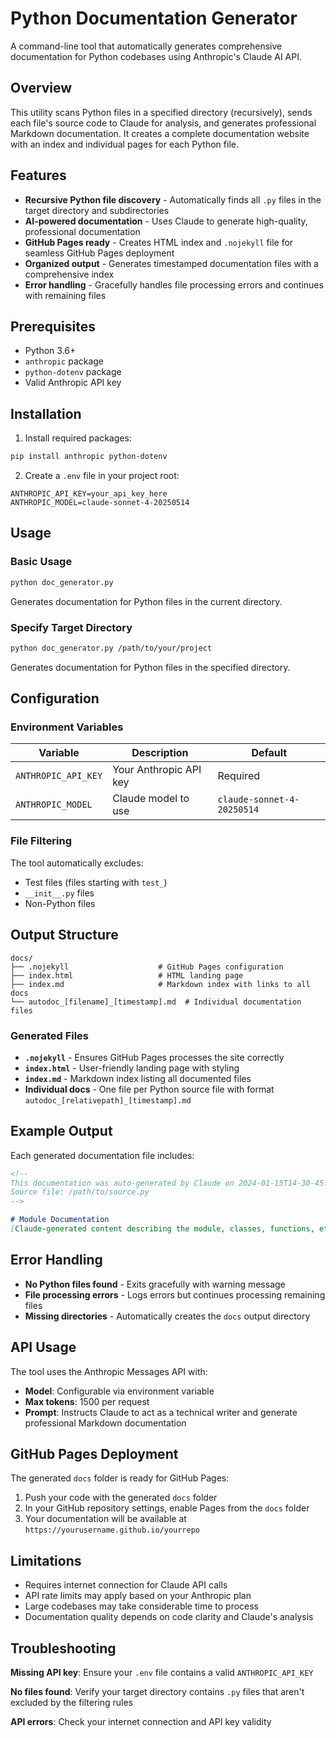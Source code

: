 <!--
This documentation was auto-generated by Claude on 2025-06-01T06-34-47.
Source file: ./tools/autodoc.py
-->

# Python Documentation Generator

A command-line tool that automatically generates comprehensive documentation for Python codebases using Anthropic's Claude AI API.

## Overview

This utility scans Python files in a specified directory (recursively), sends each file's source code to Claude for analysis, and generates professional Markdown documentation. It creates a complete documentation website with an index and individual pages for each Python file.

## Features

- **Recursive Python file discovery** - Automatically finds all `.py` files in the target directory and subdirectories
- **AI-powered documentation** - Uses Claude to generate high-quality, professional documentation
- **GitHub Pages ready** - Creates HTML index and `.nojekyll` file for seamless GitHub Pages deployment
- **Organized output** - Generates timestamped documentation files with a comprehensive index
- **Error handling** - Gracefully handles file processing errors and continues with remaining files

## Prerequisites

- Python 3.6+
- `anthropic` package
- `python-dotenv` package
- Valid Anthropic API key

## Installation

1. Install required packages:
```bash
pip install anthropic python-dotenv
```

2. Create a `.env` file in your project root:
```env
ANTHROPIC_API_KEY=your_api_key_here
ANTHROPIC_MODEL=claude-sonnet-4-20250514
```

## Usage

### Basic Usage
```bash
python doc_generator.py
```
Generates documentation for Python files in the current directory.

### Specify Target Directory
```bash
python doc_generator.py /path/to/your/project
```
Generates documentation for Python files in the specified directory.

## Configuration

### Environment Variables

| Variable | Description | Default |
|----------|-------------|---------|
| `ANTHROPIC_API_KEY` | Your Anthropic API key | Required |
| `ANTHROPIC_MODEL` | Claude model to use | `claude-sonnet-4-20250514` |

### File Filtering

The tool automatically excludes:
- Test files (files starting with `test_`)
- `__init__.py` files
- Non-Python files

## Output Structure

```
docs/
├── .nojekyll                    # GitHub Pages configuration
├── index.html                   # HTML landing page
├── index.md                     # Markdown index with links to all docs
└── autodoc_[filename]_[timestamp].md  # Individual documentation files
```

### Generated Files

- **`.nojekyll`** - Ensures GitHub Pages processes the site correctly
- **`index.html`** - User-friendly landing page with styling
- **`index.md`** - Markdown index listing all documented files
- **Individual docs** - One file per Python source file with format `autodoc_[relativepath]_[timestamp].md`

## Example Output

Each generated documentation file includes:

```markdown
<!--
This documentation was auto-generated by Claude on 2024-01-15T14-30-45.
Source file: /path/to/source.py
-->

# Module Documentation
[Claude-generated content describing the module, classes, functions, etc.]
```

## Error Handling

- **No Python files found** - Exits gracefully with warning message
- **File processing errors** - Logs errors but continues processing remaining files
- **Missing directories** - Automatically creates the `docs` output directory

## API Usage

The tool uses the Anthropic Messages API with:
- **Model**: Configurable via environment variable
- **Max tokens**: 1500 per request
- **Prompt**: Instructs Claude to act as a technical writer and generate professional Markdown documentation

## GitHub Pages Deployment

The generated `docs` folder is ready for GitHub Pages:

1. Push your code with the generated `docs` folder
2. In your GitHub repository settings, enable Pages from the `docs` folder
3. Your documentation will be available at `https://yourusername.github.io/yourrepo`

## Limitations

- Requires internet connection for Claude API calls
- API rate limits may apply based on your Anthropic plan
- Large codebases may take considerable time to process
- Documentation quality depends on code clarity and Claude's analysis

## Troubleshooting

**Missing API key**: Ensure your `.env` file contains a valid `ANTHROPIC_API_KEY`

**No files found**: Verify your target directory contains `.py` files that aren't excluded by the filtering rules

**API errors**: Check your internet connection and API key validity